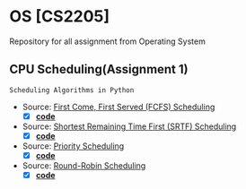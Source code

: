 # OS [CS2205]
Repository for all assignment from Operating System 
## CPU Scheduling(Assignment 1) 
```
Scheduling Algorithms in Python
```
* Source: [First Come, First Served (FCFS) Scheduling](https://www.geeksforgeeks.org/program-fcfs-scheduling-set-1/)
  - [x] [**code**](https://github.com/mazility/OS/blob/master/FCFS.py)
* Source: [Shortest Remaining Time First (SRTF) Scheduling](https://www.javatpoint.com/os-srtf-scheduling-algorithm)
  - [x] [**code**](https://github.com/mazility/OS/blob/master/SRTF.py)
* Source: [Priority Scheduling](https://www.tutorialspoint.com/operating_system/os_process_scheduling_algorithms.htm)
  - [x] [**code**](https://github.com/mazility/OS/blob/master/Priority.py)
* Source: [Round-Robin Scheduling](https://en.wikipedia.org/wiki/Round-robin_scheduling)
  - [x] [**code**](https://github.com/mazility/OS/blob/master/RoundR.py)
